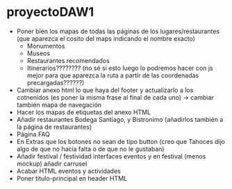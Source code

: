 # proyectoDAW1
* Poner bien los mapas de todas las páginas de los lugares/restaurantes (que aparezca el cosito del maps indicando el nombre exacto)
  * Monumentos
  * Museos
  * Restaurantes recomendados
  * Itinerarios???????? (no sé si esto luego lo podremos hacer con js mejor para que aparezca la ruta a partir de las coordenadas precargadas??????)
* Cambiar anexo html lo que haya del footer y actualizarlo a los cotnenidos (es poner la misma frase al final de cada uno) -> cambiar también mapa de navegación
* Hacer los mapas de etiquetas del anexo HTML
* Añadir restaurantes Bodega Santiago, y Bistronimo (añadirlos también a la página de restaurantes)
* Página FAQ
* En Extras que los botones no sean de tipo button (creo que Tahoces dijo algo de que no hacía falta o de que no le gustaban)
* Añadir festival / festividad interfaces eventos y en festival (menos mockup) añadir carrusel
* Acabar HTML eventos y actividades
* Poner titulo-principal en header HTML 

